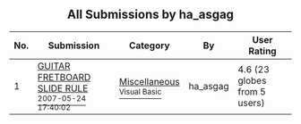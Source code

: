 ﻿<div align="center">

## All Submissions by ha\_asgag

</div>

No.  | Submission | Category | By   | User Rating
---- | ---------- | -------- | ---- | -----------
1 | [GUITAR FRETBOARD SLIDE RULE<br /><sup>2007-05-24 17:40:02</sup>](https://github.com/Planet-Source-Code/ha-asgag-guitar-fretboard-slide-rule__1-68361) | [Miscellaneous<br /><sup>Visual Basic</sup>](../ByCategory/miscellaneous__1-1.md) | ha\_asgag | 4.6 (23 globes from 5 users)

